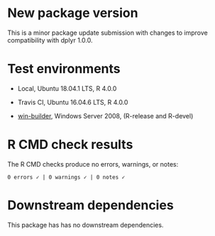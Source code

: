 # New package version

This is a minor package update submission with changes to improve compatibility with dplyr 1.0.0.

# Test environments

  - Local, Ubuntu 18.04.1 LTS, R 4.0.0
  
  - Travis CI, Ubuntu 16.04.6 LTS, R 4.0.0
  
  - [win-builder](https://win-builder.r-project.org/), Windows Server 2008, (R-release and R-devel) 

# R CMD check results

The R CMD checks produce no errors, warnings, or notes:

```
0 errors ✓ | 0 warnings ✓ | 0 notes ✓
```

# Downstream dependencies

This package has has no downstream dependencies.
